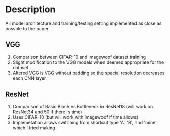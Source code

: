 # Description  
All model architecture and training/testing setting implemented as close as possble to the paper

## VGG  
1. Comparison between CIFAR-10 and imagewoof dataset training
2. Slight modification to the VGG models when deemed appropriate for the dataset
3. Altered VGG is VGG without padding so the spacial resolution decreases each CNN layer

## ResNet  
1. Comparison of Basic Block vs Bottleneck in ResNet18 (will work on ResNet34 and 50 if there is time)
2. Uses CIFAR-10 (but will work with imagewoof if time allows)
3. Implemetation allows switching from shortcut type 'A', 'B', and 'mine' which I tried making
